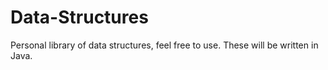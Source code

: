 # Data-Structures
Personal library of data structures, feel free to use. These will be written in Java. 

